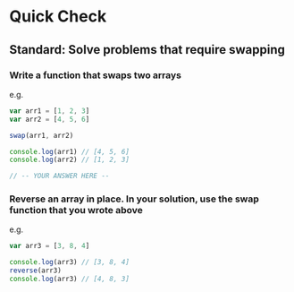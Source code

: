 # Quick Check

## Standard: Solve problems that require swapping

### Write a function that swaps two arrays

e.g.
```js
var arr1 = [1, 2, 3]
var arr2 = [4, 5, 6]

swap(arr1, arr2)

console.log(arr1) // [4, 5, 6]
console.log(arr2) // [1, 2, 3]
```

```js
// -- YOUR ANSWER HERE --
```

### Reverse an array in place.  In your solution, use the swap function that you wrote above

e.g.
```js
var arr3 = [3, 8, 4]

console.log(arr3) // [3, 8, 4]
reverse(arr3)
console.log(arr3) // [4, 8, 3]
```
